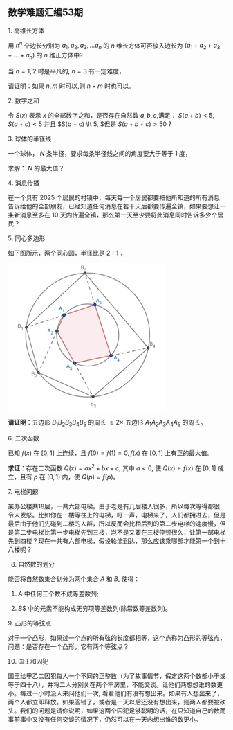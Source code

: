 ## 数学难题汇编53期

1. 高维长方体

用 $n^n$ 个边长分别为 $a_1,a_2,a_3,...a_n$ 的 $n$ 维长方体可否放入边长为 $(a_1+a_2+a_3+...+a_n)$ 的 $n$ 维正方体中?

当 $n=1,2$ 时是平凡的, $n=3$ 有一定难度，

请证明：如果 $n,m$ 时可以,则 $n\times m$ 时也可以。

2. 数字之和

令 $S(x)$ 表示 $x$ 的全部数字之和，是否存在自然数 $a,b,c,$满足： $S(a + b) \lt 5,S(a + c) \lt 5$ 并且 $S(b + c) \lt 5, $但是 $S(a + b+ c) \gt 50$ ?

3. 球体的半径线

一个球体， $N$ 条半径，要求每条半径线之间的角度要大于等于 $1$ 度，

求解： $N$ 的最大值？

4. 消息传播

在一个具有 $2025$ 个居民的村镇中，每天每一个居民都要把他所知道的所有消息告诉给他的全部朋友，已经知道任何消息在若干天后都要传遍全镇，如果要想让一条新消息至多在 $10$ 天内传遍全镇，那么第一天至少要将此消息同时告诉多少个居民？

5. 同心多边形

如下图所示，两个同心圆，半径比是 $2:1$ ，

![五边形](/pics/p36-5.png)

**请证明**：五边形 $B_1B_2B_3B_4B_5$ 的周长 $\ge 2\times$ 五边形 $A_1A_2A_3A_4A_5$ 的周长。

6. 二次函数

已知 $f(x)$ 在 $[0,1]$ 上连续，且 $f(0)=f(1)=0,f(x)$ 在 $[0,1]$ 上有正的最大值。

**求证**：存在二次函数 $Q(x)=ax^2+bx+c,$ 其中 $a\lt 0,$ 使 $Q(x)\ge f(x)$ 在 $[0,1]$ 成立，且有 $p$ 在 $(0,1)$ 内，使 $Q(p)=f(p)。$

7. 电梯问题

某办公楼共18层，一共六部电梯。由于老是有几层楼人很多，所以每次等得都很令人发怒。比如你在一楼等往上的电梯，叮一声，电梯来了，人们都拥进去，但是最后由于他们先碰到二楼的人群，所以反而会比稍后到的第二步电梯的速度慢，但是第二步电梯比第一步电梯先到三楼，岂不是又要在三楼停顿很久，让第一部电梯先到四楼？现在一共有六部电梯，假设轮流到达，那么应该乘哪部才能第一个到十八楼呢？

8. 自然数的划分

能否将自然数集合划分为两个集合 $A$ 和 $B,$ 使得：

1) $A$ 中任何三个数不成等差数列;

2) $B$$ 中的元素不能构成无穷项等差数列(除常数等差数列)。

9. 凸形的等弦点

对于一个凸形，如果过一个点的所有弦的长度都相等，这个点称为凸形的等弦点，问题：是否存在一个凸形，它有两个等弦点？

10. 国王和囚犯

国王给甲乙二囚犯每人一个不同的正整数（为了故事情节，假定这两个数都小于或等于四十八），并将二人分别关在两个牢房里，不能交谈。让他们两想想谁的数更小。每过一小时派人来问他们一次, 看看他们有没有想出来。如果有人想出来了，两个人都立即释放。如果答错了，或者是一天以后还没有想出来，则两人都要被砍头。我们的问题是请你说明，如果这两个囚犯足够聪明的话，在只知道自己的数而事前事中又没有任何交谈的情况下，仍然可以在一天内想出谁的数更小。

